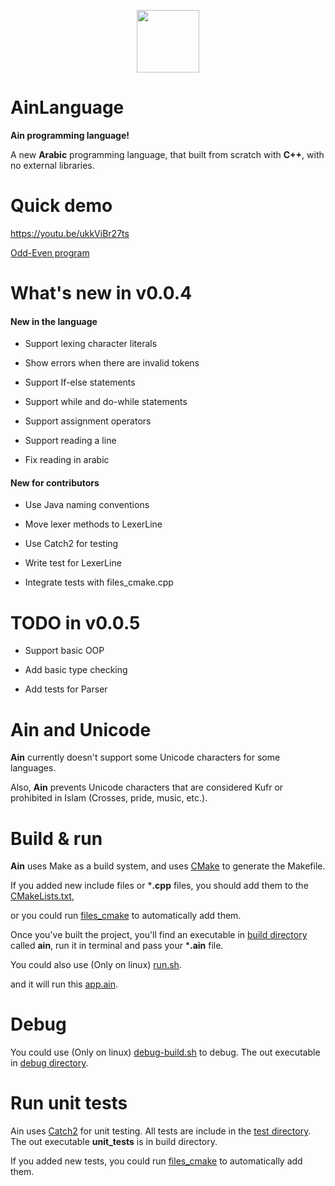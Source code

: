 
  

<p  align="center">

<img  src="https://github.com/sherifnasser/AinLanguage/assets/67873165/758c9fe3-f9fe-405f-8369-c340cf21153d"  width="100"  height="100">

</p>

  

# AinLanguage

**Ain programming language!**

  

A new **Arabic** programming language, that built from scratch with **C++**, with no external libraries.

  

# Quick demo

  

https://youtu.be/ukkViBr27ts

  

[Odd-Even program](https://youtu.be/kTKONLnWILQ)

  
  

# What's new in v0.0.4

  

#### New in the language

* Support lexing character literals

* Show errors when there are invalid tokens

* Support If-else statements

* Support while and do-while statements

* Support assignment operators

* Support reading a line

* Fix reading in arabic

#### New for contributors

* Use Java naming conventions

* Move lexer methods to LexerLine

* Use Catch2 for testing

* Write test for LexerLine

* Integrate tests with files_cmake.cpp

# TODO in v0.0.5

- Support basic OOP

- Add basic type checking

- Add tests for Parser

# Ain and Unicode
**Ain** currently doesn't support some Unicode characters for some languages.

Also, **Ain** prevents Unicode characters that  are considered Kufr or prohibited in Islam (Crosses, pride, music, etc.).

# Build & run

**Ain** uses Make as a build system, and uses [CMake](https://github.com/Kitware/CMake) to generate the Makefile.

If you added new include files or ***.cpp** files, you should add them to the [CMakeLists.txt](https://github.com/sherifnasser/AinLanguage/blob/main/CMakeLists.txt),

  

or you could run [files_cmake](https://github.com/sherifnasser/AinLanguage/blob/main/files_cmake.cpp) to automatically add them.

  

Once you've built the project, you'll find an executable in [build directory](https://github.com/sherifnasser/AinLanguage/blob/main/build/) called **ain**, run it in terminal and pass your ***.ain** file.

  

You could also use (Only on linux) [run.sh](https://github.com/sherifnasser/AinLanguage/blob/main/run.sh).

  

and it will run this [app.ain](https://github.com/sherifnasser/AinLanguage/blob/main/app.ain).

  

# Debug

You could use (Only on linux) [debug-build.sh](https://github.com/sherifnasser/AinLanguage/blob/main/debug-build.sh) to debug. The out executable in [debug directory](https://github.com/sherifnasser/AinLanguage/blob/main/debug/).

  

# Run unit tests

Ain uses [Catch2](https://github.com/catchorg/Catch2) for unit testing. All tests are include in the [test directory](https://github.com/sherifnasser/AinLanguage/blob/main/test/). The out executable **unit_tests** is in build directory.

If you added new tests, you could run [files_cmake](https://github.com/sherifnasser/AinLanguage/blob/main/files_cmake.cpp) to automatically add them.